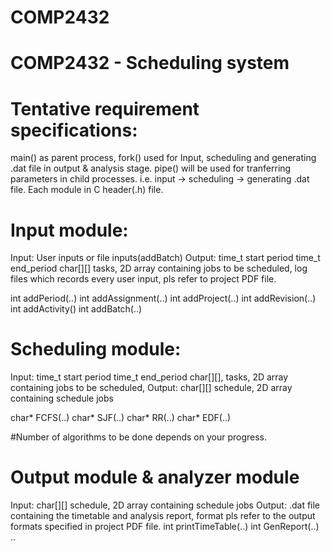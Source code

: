 # COMP2432
COMP2432 - Scheduling system
====================================

Tentative requirement specifications:
====================================
main() as parent process, fork() used for Input, scheduling and generating .dat file in output & analysis stage.
pipe() will be used for tranferring parameters in child processes. i.e. input -> scheduling -> generating .dat file.
Each module in C header(.h) file.

Input module:
====================================
Input: User inputs or file inputs(addBatch)
Output: time_t start period
        time_t end_period
        char[][] tasks, 2D array containing jobs to be scheduled,
        log files which records every user input, pls refer to project PDF file.
        
int addPeriod(..)
int addAssignment(..)
int addProject(..)
int addRevision(..)
int addActivity()
int addBatch(..)

Scheduling module:
====================================
Input: time_t start period
       time_t end_period
       char[][], tasks, 2D array containing jobs to be scheduled,
Output: char[][] schedule, 2D array containing schedule jobs 

  char* FCFS(..)
  char* SJF(..)
  char* RR(..)
  char* EDF(..)
  
#Number of algorithms to be done depends on your progress.

Output module & analyzer module
=====================================
Input: char[][] schedule, 2D array containing schedule jobs 
Output: .dat file containing the timetable and analysis report, format pls refer to the output formats specified in project PDF file.
int printTimeTable(..)
int GenReport(..)
..
